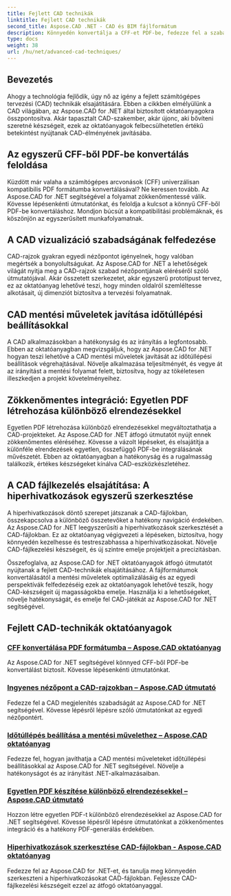 ```yaml
---
title: Fejlett CAD technikák
linktitle: Fejlett CAD technikák
second_title: Aspose.CAD .NET - CAD és BIM fájlformátum
description: Könnyedén konvertálja a CFF-et PDF-be, fedezze fel a szabad nézőpontot a CAD-rajzokban, állítson be időtúllépéseket a mentési műveletekhez, készítsen PDF-eket az Aspose.CAD for .NET oktatóanyaggal.
type: docs
weight: 38
url: /hu/net/advanced-cad-techniques/
---
```

## Bevezetés

Ahogy a technológia fejlődik, úgy nő az igény a fejlett számítógépes tervezési (CAD) technikák elsajátítására. Ebben a cikkben elmélyülünk a CAD világában, az Aspose.CAD for .NET által biztosított oktatóanyagokra összpontosítva. Akár tapasztalt CAD-szakember, akár újonc, aki bővíteni szeretné készségeit, ezek az oktatóanyagok felbecsülhetetlen értékű betekintést nyújtanak CAD-élményének javításába.

## Az egyszerű CFF-ből PDF-be konvertálás feloldása

Küzdött már valaha a számítógépes arcvonások (CFF) univerzálisan kompatibilis PDF formátumba konvertálásával? Ne keressen tovább. Az Aspose.CAD for .NET segítségével a folyamat zökkenőmentessé válik. Kövesse lépésenkénti útmutatónkat, és feloldja a kulcsot a könnyű CFF-ből PDF-be konvertáláshoz. Mondjon búcsút a kompatibilitási problémáknak, és köszönjön az egyszerűsített munkafolyamatnak.

## A CAD vizualizáció szabadságának felfedezése

CAD-rajzok gyakran egyedi nézőpontot igényelnek, hogy valóban megértsék a bonyolultságukat. Az Aspose.CAD for .NET a lehetőségek világát nyitja meg a CAD-rajzok szabad nézőpontjának eléréséről szóló útmutatójával. Akár összetett szerkezetet, akár egyszerű prototípust tervez, ez az oktatóanyag lehetővé teszi, hogy minden oldalról szemléltesse alkotásait, új dimenziót biztosítva a tervezési folyamatnak.

## CAD mentési műveletek javítása időtúllépési beállításokkal

A CAD alkalmazásokban a hatékonyság és az irányítás a legfontosabb. Ebben az oktatóanyagban megvizsgáljuk, hogy az Aspose.CAD for .NET hogyan teszi lehetővé a CAD mentési műveletek javítását az időtúllépési beállítások végrehajtásával. Növelje alkalmazása teljesítményét, és vegye át az irányítást a mentési folyamat felett, biztosítva, hogy az tökéletesen illeszkedjen a projekt követelményeihez.

## Zökkenőmentes integráció: Egyetlen PDF létrehozása különböző elrendezésekkel

Egyetlen PDF létrehozása különböző elrendezésekkel megváltoztathatja a CAD-projekteket. Az Aspose.CAD for .NET átfogó útmutatót nyújt ennek zökkenőmentes eléréséhez. Kövesse a vázolt lépéseket, és elsajátítja a különféle elrendezések egyetlen, összefüggő PDF-be integrálásának művészetét. Ebben az oktatóanyagban a hatékonyság és a rugalmasság találkozik, értékes készségeket kínálva CAD-eszközkészletéhez.

## A CAD fájlkezelés elsajátítása: A hiperhivatkozások egyszerű szerkesztése

A hiperhivatkozások döntő szerepet játszanak a CAD-fájlokban, összekapcsolva a különböző összetevőket a hatékony navigáció érdekében. Az Aspose.CAD for .NET leegyszerűsíti a hiperhivatkozások szerkesztését a CAD-fájlokban. Ez az oktatóanyag végigvezeti a lépéseken, biztosítva, hogy könnyedén kezelhesse és testreszabhassa a hiperhivatkozásokat. Növelje CAD-fájlkezelési készségeit, és új szintre emelje projektjeit a precizitásban.

Összefoglalva, az Aspose.CAD for .NET oktatóanyagok átfogó útmutatót nyújtanak a fejlett CAD-technikák elsajátításához. A fájlformátumok konvertálásától a mentési műveletek optimalizálásáig és az egyedi perspektívák felfedezéséig ezek az oktatóanyagok lehetővé teszik, hogy CAD-készségeit új magasságokba emelje. Használja ki a lehetőségeket, növelje hatékonyságát, és emelje fel CAD-játékát az Aspose.CAD for .NET segítségével.
## Fejlett CAD-technikák oktatóanyagok
### [CFF konvertálása PDF formátumba – Aspose.CAD oktatóanyag](./converting-cff-to-pdf-format/)
Az Aspose.CAD for .NET segítségével könnyed CFF-ből PDF-be konvertálást biztosít. Kövesse lépésenkénti útmutatónkat.
### [Ingyenes nézőpont a CAD-rajzokban – Aspose.CAD útmutató](./free-point-of-view-in-cad-drawings/)
Fedezze fel a CAD megjelenítés szabadságát az Aspose.CAD for .NET segítségével. Kövesse lépésről lépésre szóló útmutatónkat az egyedi nézőpontért.
### [Időtúllépés beállítása a mentési művelethez – Aspose.CAD oktatóanyag](./setting-timeout-on-save-operation/)
Fedezze fel, hogyan javíthatja a CAD mentési műveleteket időtúllépési beállításokkal az Aspose.CAD for .NET segítségével. Növelje a hatékonyságot és az irányítást .NET-alkalmazásaiban.
### [Egyetlen PDF készítése különböző elrendezésekkel – Aspose.CAD útmutató](./creating-single-pdf-with-different-layouts/)
Hozzon létre egyetlen PDF-t különböző elrendezésekkel az Aspose.CAD for .NET segítségével. Kövesse lépésről lépésre útmutatónkat a zökkenőmentes integráció és a hatékony PDF-generálás érdekében.
### [Hiperhivatkozások szerkesztése CAD-fájlokban - Aspose.CAD oktatóanyag](./editing-hyperlinks-in-cad-files/)
Fedezze fel az Aspose.CAD for .NET-et, és tanulja meg könnyedén szerkeszteni a hiperhivatkozásokat CAD-fájlokban. Fejlessze CAD-fájlkezelési készségeit ezzel az átfogó oktatóanyaggal.